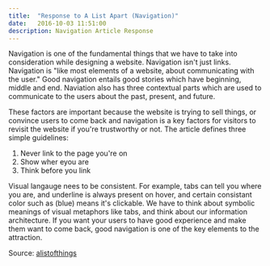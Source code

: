 ```yaml
---
title:  "Response to A List Apart (Navigation)"
date:   2016-10-03 11:51:00
description: Navigation Article Response
---
```


Navigation is one of the fundamental things that we have to take into consideration while designing a website. Navigation isn't just links. Navigation is "like most elements of a website, about communicating with the user." Good navigation entails good stories which have beginning, middle and end. Naviation also has three contextual parts which are used to communicate to the users about the past, present, and future. 

These factors are important because the website is trying to sell things, or convince users to come back and navigation is a key factors for visitors to revisit the website if you're trustworthy or not. The article defines three simple guidelines:

1. Never link to the page you're on
2. Show wher eyou are
3. Think before you link


Visual langauge nees to be consistent. For example, tabs can tell you where you are, and underline is always present on hover, and certain consistant color such as (blue) means it's clickable. We have to think about symbolic meanings of visual metaphors like tabs, and think about our information architecture. If you want your users to have good experience and make them want to come back, good navigation is one of the key elements to the attraction.


Source: [alistofthings]

[alistofthings]: http://alistapart.com/article/whereami